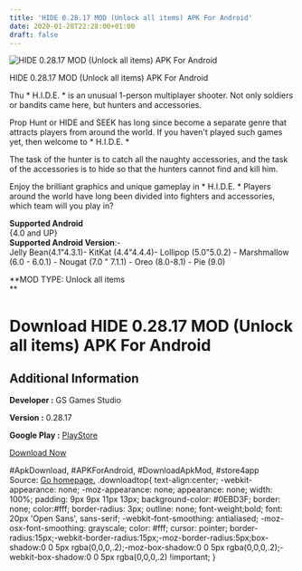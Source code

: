 ```yaml
---
title: 'HIDE 0.28.17 MOD (Unlock all items) APK For Android'
date: 2020-01-28T22:28:00+01:00
draft: false
---
```


![HIDE 0.28.17 MOD (Unlock all items) APK For Android](https://i1.wp.com/apkhome.net/wp-content/uploads/2020/01/HIDE-0.28.17-MOD-Unlock-all-items.png "HIDE 0.28.17 MOD (Unlock all items) APK For Android")

  

HIDE 0.28.17 MOD (Unlock all items) APK For Android

Thu \* H.I.D.E. \* is an unusual 1-person multiplayer shooter. Not only soldiers or bandits came here, but hunters and accessories.

Prop Hunt or HIDE and SEEK has long since become a separate genre that attracts players from around the world. If you haven't played such games yet, then welcome to \* H.I.D.E. \*

The task of the hunter is to catch all the naughty accessories, and the task of the accessories is to hide so that the hunters cannot find and kill him.

Enjoy the brilliant graphics and unique gameplay in \* H.I.D.E. \* Players around the world have long been divided into fighters and accessories, which team will you play in?

**Supported Android**  
{4.0 and UP}  
**Supported Android Version**:-  
Jelly Bean(4.1"4.3.1)- KitKat (4.4"4.4.4)- Lollipop (5.0"5.0.2) - Marshmallow (6.0 - 6.0.1) - Nougat (7.0 " 7.1.1) - Oreo (8.0-8.1) - Pie (9.0)

**MOD TYPE: Unlock all items  
**

Download HIDE 0.28.17 MOD (Unlock all items) APK For Android
============================================================

Additional Information
----------------------

**Developer :** GS Games Studio

**Version :** 0.28.17

**Google Play :** [PlayStore](https://play.google.com/store/apps/details?id=com.hgames.propvshunter)

  

[Download Now](https://store4app.co/post/hide-0-28-17-mod-unlock-all-items-apk-for-android_1580242603)

  
#ApkDownload, #APKForAndroid, #DownloadApkMod, #store4app  
Source: [Go homepage.](https://store4app.co/post/hide-0-28-17-mod-unlock-all-items-apk-for-android_1580242603) .downloadtop{ text-align:center; -webkit-appearance: none; -moz-appearance: none; appearance: none; width: 100%; padding: 9px 9px 11px 13px; background-color: #0EBD3F; border: none; color:#fff; border-radius: 3px; outline: none; font-weight;bold; font: 20px 'Open Sans', sans-serif; -webkit-font-smoothing: antialiased; -moz-osx-font-smoothing: grayscale; color: #fff; cursor: pointer; border-radius:15px;-webkit-border-radius:15px;-moz-border-radius:5px;box-shadow:0 0 5px rgba(0,0,0,.2);-moz-box-shadow:0 0 5px rgba(0,0,0,.2);-webkit-box-shadow:0 0 5px rgba(0,0,0,.2) !important; }
